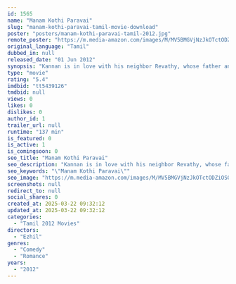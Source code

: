```yaml
---
id: 1565
name: "Manam Kothi Paravai"
slug: "manam-kothi-paravai-tamil-movie-download"
poster: "posters/manam-kothi-paravai-tamil-2012.jpg"
remote_poster: "https://m.media-amazon.com/images/M/MV5BMGVjNzJkOTctODZiOS00N2U3LTliZGUtY2E0ZGExOTJiN2EzXkEyXkFqcGdeQXVyMTEzNzg0Mjkx._V1_SX300.jpg"
original_language: "Tamil"
dubbed_in: null
released_date: "01 Jun 2012"
synopsis: "Kannan is in love with his neighbor Revathy, whose father and uncles are the most dreaded goons in the village."
type: "movie"
rating: "5.4"
imdbid: "tt5439126"
tmdbid: null
views: 0
likes: 0
dislikes: 0
author_id: 1
trailer_url: null
runtime: "137 min"
is_featured: 0
is_active: 1
is_comingsoon: 0
seo_title: "Manam Kothi Paravai"
seo_description: "Kannan is in love with his neighbor Revathy, whose father and uncles are the most dreaded goons in the village."
seo_keywords: "\"Manam Kothi Paravai\""
seo_image: "https://m.media-amazon.com/images/M/MV5BMGVjNzJkOTctODZiOS00N2U3LTliZGUtY2E0ZGExOTJiN2EzXkEyXkFqcGdeQXVyMTEzNzg0Mjkx._V1_SX300.jpg"
screenshots: null
redirect_to: null
social_shares: 0
created_at: 2025-03-22 09:32:12
updated_at: 2025-03-22 09:32:12
categories:
  - "Tamil 2012 Movies"
directors:
  - "Ezhil"
genres:
  - "Comedy"
  - "Romance"
years:
  - "2012"
---
```

